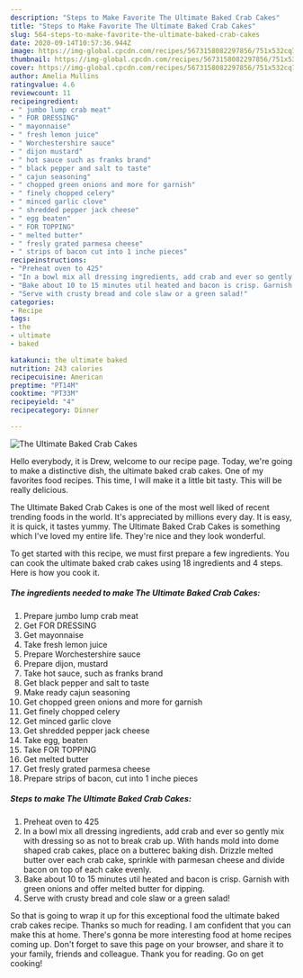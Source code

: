 ```yaml
---
description: "Steps to Make Favorite The Ultimate Baked Crab Cakes"
title: "Steps to Make Favorite The Ultimate Baked Crab Cakes"
slug: 564-steps-to-make-favorite-the-ultimate-baked-crab-cakes
date: 2020-09-14T10:57:36.944Z
image: https://img-global.cpcdn.com/recipes/5673158082297856/751x532cq70/the-ultimate-baked-crab-cakes-recipe-main-photo.jpg
thumbnail: https://img-global.cpcdn.com/recipes/5673158082297856/751x532cq70/the-ultimate-baked-crab-cakes-recipe-main-photo.jpg
cover: https://img-global.cpcdn.com/recipes/5673158082297856/751x532cq70/the-ultimate-baked-crab-cakes-recipe-main-photo.jpg
author: Amelia Mullins
ratingvalue: 4.6
reviewcount: 11
recipeingredient:
- " jumbo lump crab meat"
- " FOR DRESSING"
- " mayonnaise"
- " fresh lemon juice"
- " Worchestershire sauce"
- " dijon mustard"
- " hot sauce such as franks brand"
- " black pepper and salt to taste"
- " cajun seasoning"
- " chopped green onions and more for garnish"
- " finely chopped celery"
- " minced garlic clove"
- " shredded pepper jack cheese"
- " egg beaten"
- " FOR TOPPING"
- " melted butter"
- " fresly grated parmesa cheese"
- " strips of bacon cut into 1 inche pieces"
recipeinstructions:
- "Preheat oven to 425"
- "In a bowl mix all dressing ingredients, add crab and ever so gently mix with dressing so as not to break crab up. With hands mold into dome shaped crab cakes, place on a butterec baking dish. Drizzle melted butter over each crab cake, sprinkle with parmesan cheese and divide bacon on top of each cake evenly."
- "Bake about 10 to 15 minutes util heated and bacon is crisp. Garnish with green onions and offer melted butter for dipping."
- "Serve with crusty bread and cole slaw or a green salad!"
categories:
- Recipe
tags:
- the
- ultimate
- baked

katakunci: the ultimate baked 
nutrition: 243 calories
recipecuisine: American
preptime: "PT14M"
cooktime: "PT33M"
recipeyield: "4"
recipecategory: Dinner

---
```



![The Ultimate Baked Crab Cakes](https://img-global.cpcdn.com/recipes/5673158082297856/751x532cq70/the-ultimate-baked-crab-cakes-recipe-main-photo.jpg)

Hello everybody, it is Drew, welcome to our recipe page. Today, we're going to make a distinctive dish, the ultimate baked crab cakes. One of my favorites food recipes. This time, I will make it a little bit tasty. This will be really delicious.

The Ultimate Baked Crab Cakes is one of the most well liked of recent trending foods in the world. It's appreciated by millions every day. It is easy, it is quick, it tastes yummy. The Ultimate Baked Crab Cakes is something which I've loved my entire life. They're nice and they look wonderful.




To get started with this recipe, we must first prepare a few ingredients. You can cook the ultimate baked crab cakes using 18 ingredients and 4 steps. Here is how you cook it.

<!--inarticleads1-->

##### The ingredients needed to make The Ultimate Baked Crab Cakes:

1. Prepare  jumbo lump crab meat
1. Get  FOR DRESSING
1. Get  mayonnaise
1. Take  fresh lemon juice
1. Prepare  Worchestershire sauce
1. Prepare  dijon, mustard
1. Take  hot sauce, such as franks brand
1. Get  black pepper and salt to taste
1. Make ready  cajun seasoning
1. Get  chopped green onions and more for garnish
1. Get  finely chopped celery
1. Get  minced garlic clove
1. Get  shredded pepper jack cheese
1. Take  egg, beaten
1. Take  FOR TOPPING
1. Get  melted butter
1. Get  fresly grated parmesa cheese
1. Prepare  strips of bacon, cut into 1 inche pieces




<!--inarticleads2-->

##### Steps to make The Ultimate Baked Crab Cakes:

1. Preheat oven to 425
1. In a bowl mix all dressing ingredients, add crab and ever so gently mix with dressing so as not to break crab up. With hands mold into dome shaped crab cakes, place on a butterec baking dish. Drizzle melted butter over each crab cake, sprinkle with parmesan cheese and divide bacon on top of each cake evenly.
1. Bake about 10 to 15 minutes util heated and bacon is crisp. Garnish with green onions and offer melted butter for dipping.
1. Serve with crusty bread and cole slaw or a green salad!




So that is going to wrap it up for this exceptional food the ultimate baked crab cakes recipe. Thanks so much for reading. I am confident that you can make this at home. There's gonna be more interesting food at home recipes coming up. Don't forget to save this page on your browser, and share it to your family, friends and colleague. Thank you for reading. Go on get cooking!

